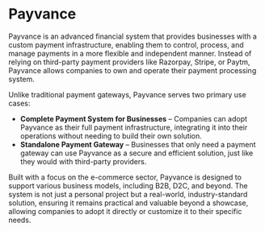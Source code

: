 # Payvance

Payvance is an advanced financial system that provides businesses with a custom payment infrastructure, enabling them to control, process, and manage payments in a more flexible and independent manner. Instead of relying on third-party payment providers like Razorpay, Stripe, or Paytm, Payvance allows companies to own and operate their payment processing system.

Unlike traditional payment gateways, Payvance serves two primary use cases:

- **Complete Payment System for Businesses** – Companies can adopt Payvance as their full payment infrastructure, integrating it into their operations without needing to build their own solution.  
- **Standalone Payment Gateway** – Businesses that only need a payment gateway can use Payvance as a secure and efficient solution, just like they would with third-party providers.

Built with a focus on the e-commerce sector, Payvance is designed to support various business models, including B2B, D2C, and beyond. The system is not just a personal project but a real-world, industry-standard solution, ensuring it remains practical and valuable beyond a showcase, allowing companies to adopt it directly or customize it to their specific needs.
